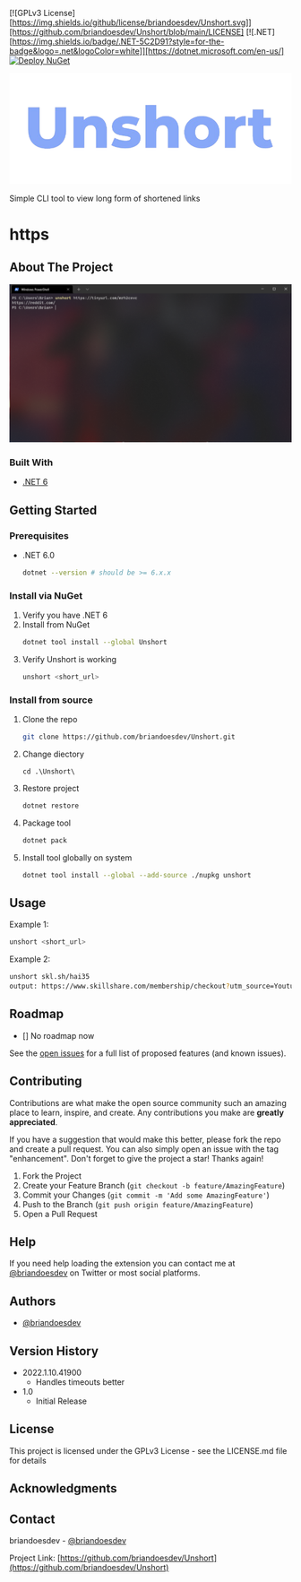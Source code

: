 
[![GPLv3 License][https://img.shields.io/github/license/briandoesdev/Unshort.svg]][https://github.com/briandoesdev/Unshort/blob/main/LICENSE]
[![.NET][https://img.shields.io/badge/.NET-5C2D91?style=for-the-badge&logo=.net&logoColor=white]][https://dotnet.microsoft.com/en-us/]
[![Deploy NuGet](https://github.com/briandoesdev/Unshort/actions/workflows/main.yml/badge.svg)](https://github.com/briandoesdev/Unshort/actions/workflows/main.yml)

![Unshort Logo](https://raw.githubusercontent.com/briandoesdev/Unshort/main/screenshots/unshort_logo.png)

Simple CLI tool to view long form of shortened links

# https

## About The Project

![Unshort Screen Shot](https://raw.githubusercontent.com/briandoesdev/Unshort/main/screenshots/screenshot.png)

### Built With

* [.NET 6](https://dotnet.microsoft.com/en-us/)

## Getting Started

### Prerequisites

* .NET 6.0
  ```sh
  dotnet --version # should be >= 6.x.x
  ```

### Install via NuGet

1. Verify you have .NET 6
2. Install from NuGet
   ```sh
   dotnet tool install --global Unshort
   ```
3. Verify Unshort is working
   ```sh
   unshort <short_url>
   ```

### Install from source

1. Clone the repo
   ```sh
   git clone https://github.com/briandoesdev/Unshort.git
   ```
2. Change diectory
   ```
   cd .\Unshort\
   ```
3. Restore project
   ```sh
   dotnet restore
   ```
4. Package tool
   ```sh
   dotnet pack
   ```
5. Install tool globally on system
   ```sh
   dotnet tool install --global --add-source ./nupkg unshort

## Usage

Example 1:
```sh
unshort <short_url>
```

Example 2:
```sh
unshort skl.sh/hai35
output: https://www.skillshare.com/membership/checkout?utm_source=Youtube&utm_medium=paid-HalfasInteresting&utm_campaign=2020-6-HalfasInteresting-35&utm_content=cta-link&coupon=YTHALFASINTERESTING35&onboarding_tag=24,191,39,672,3&classes=1539782161,1539782161,1389209398
```

## Roadmap

- [] No roadmap now

See the [open issues](https://github.com/briandoesdev/Unshort/issues) for a full list of proposed features (and known issues).

## Contributing

Contributions are what make the open source community such an amazing place to learn, inspire, and create. Any contributions you make are **greatly appreciated**.

If you have a suggestion that would make this better, please fork the repo and create a pull request. You can also simply open an issue with the tag "enhancement".
Don't forget to give the project a star! Thanks again!

1. Fork the Project
2. Create your Feature Branch (`git checkout -b feature/AmazingFeature`)
3. Commit your Changes (`git commit -m 'Add some AmazingFeature'`)
4. Push to the Branch (`git push origin feature/AmazingFeature`)
5. Open a Pull Request

## Help

If you need help loading the extension you can contact me at [@briandoesdev](https://twitter.com/briandoesdev) on Twitter or most social platforms.

## Authors

- [@briandoesdev](https://twitter.com/briandoesdev)

## Version History

- 2022.1.10.41900
    - Handles timeouts better
- 1.0
    - Initial Release

## License

This project is licensed under the GPLv3 License - see the LICENSE.md file for details

## Acknowledgments

## Contact

briandoesdev - [@briandoesdev](https://twitter.com/briandoesdev) 

Project Link: [https://github.com/briandoesdev/Unshort](https://github.com/briandoesdev/Unshort)
